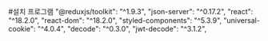 #설치 프로그램
    "@reduxjs/toolkit": "^1.9.3",
    "json-server": "^0.17.2",
    "react": "^18.2.0",
    "react-dom": "^18.2.0",
    "styled-components": "^5.3.9",
    "universal-cookie": "^4.0.4",
    "decode": "^0.3.0",
    "jwt-decode": "^3.1.2",

